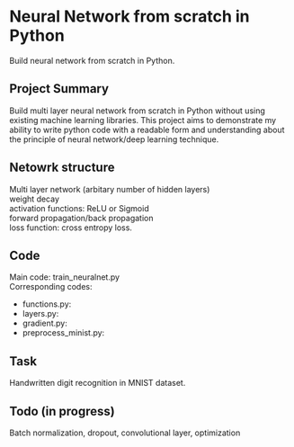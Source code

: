 # Neural Network from scratch in Python
Build neural network from scratch in Python.

## Project Summary
Build multi layer neural network from scratch in Python without using existing machine learning libraries. This project aims to demonstrate my ability to write python code with a readable form and understanding about the principle of neural network/deep learning technique.

## Netowrk structure
Multi layer network (arbitary number of hidden layers)  
weight decay  
activation functions: ReLU or Sigmoid  
forward propagation/back propagation  
loss function: cross entropy loss.  

## Code
Main code: train_neuralnet.py  
Corresponding codes:  
- functions.py:  
- layers.py:  
- gradient.py:  
- preprocess_minist.py:  

## Task
Handwritten digit recognition in MNIST dataset.

## Todo (in progress)
Batch normalization, dropout, convolutional layer, optimization
